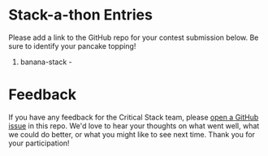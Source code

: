 # Stack-a-thon Entries

Please add a link to the GitHub repo for your contest submission below. Be sure to identify your pancake topping!

1. banana-stack - 

# Feedback

If you have any feedback for the Critical Stack team, please 
[open a GitHub issue](https://github.com/stack-a-thon/feedback/issues/new) in this repo. We'd love to hear your
thoughts on what went well, what we could do better, or what you might like to see next time. Thank you for your
participation!
